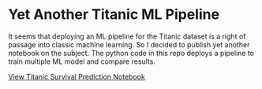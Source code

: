 # Yet Another Titanic ML Pipeline 

It seems that deploying an ML pipeline for the Titanic dataset is a right of passage into classic machine learning. So I decided to publish yet another notebook on the subject. The python code in this repo deploys a pipeline to train multiple ML model and compare results. 

[View Titanic Survival Prediction Notebook](titanic_ml_multimodel/titanic_ml.ipynb)


